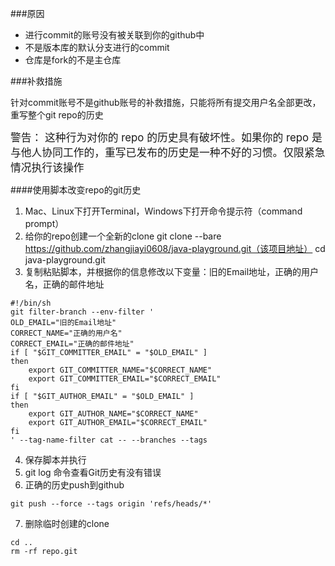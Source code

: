 ###原因
- 进行commit的账号没有被关联到你的github中
- 不是版本库的默认分支进行的commit
- 仓库是fork的不是主仓库

###补救措施

针对commit账号不是github账号的补救措施，只能将所有提交用户名全部更改，重写整个git repo的历史

<big>警告： 这种行为对你的 repo 的历史具有破坏性。如果你的 repo 是与他人协同工作的，重写已发布的历史是一种不好的习惯。仅限紧急情况执行该操作</big>

####使用脚本改变repo的git历史

1. Mac、Linux下打开Terminal，Windows下打开命令提示符（command prompt）
2. 给你的repo创建一个全新的clone
   git clone --bare https://github.com/zhangjiayi0608/java-playground.git（该项目地址）
   cd java-playground.git
3. 复制粘贴脚本，并根据你的信息修改以下变量：旧的Email地址，正确的用户名，正确的邮件地址
```shell script
#!/bin/sh
git filter-branch --env-filter '
OLD_EMAIL="旧的Email地址"
CORRECT_NAME="正确的用户名"
CORRECT_EMAIL="正确的邮件地址"
if [ "$GIT_COMMITTER_EMAIL" = "$OLD_EMAIL" ]
then
    export GIT_COMMITTER_NAME="$CORRECT_NAME"
    export GIT_COMMITTER_EMAIL="$CORRECT_EMAIL"
fi
if [ "$GIT_AUTHOR_EMAIL" = "$OLD_EMAIL" ]
then
    export GIT_AUTHOR_NAME="$CORRECT_NAME"
    export GIT_AUTHOR_EMAIL="$CORRECT_EMAIL"
fi
' --tag-name-filter cat -- --branches --tags
```
4. 保存脚本并执行
5. git log 命令查看Git历史有没有错误
6. 正确的历史push到github
```shell script
git push --force --tags origin 'refs/heads/*'
```
7. 删除临时创建的clone
```shell script
cd ..
rm -rf repo.git
```